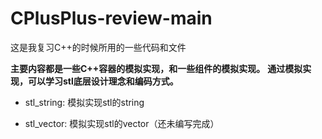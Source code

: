 # CPlusPlus-review-main

这是我复习C++的时候所用的一些代码和文件

**主要内容都是一些C++容器的模拟实现，和一些组件的模拟实现。**
**通过模拟实现，可以学习stl底层设计理念和编码方式。**

- stl_string: 模拟实现stl的string

- stl_vector: 模拟实现stl的vector（还未编写完成）